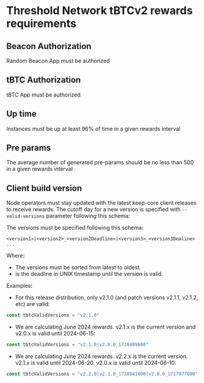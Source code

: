# Threshold Network tBTCv2 rewards requirements

## Beacon Authorization

Random Beacon App must be authorized

## tBTC Authorization

tBTC App must be authorized

## Up time

Instances must be up at least 96% of time in a given rewards interval

## Pre params

The average number of generated pre-params should be no less than 500 in a given
rewards interval

## Client build version

Node operators must stay updated with the latest keep-core client releases to
receive rewards. The cutoff day for a new version is specified with
`--valid-versions` parameter following this schema:

The versions must be specified following this schema:

```
<version1>|<version2>_<version2Deadline>|<version3>_<version3Dealine> ...
```

Where:

- The versions must be sorted from latest to oldest.
- <versionDeadline> is the deadline in UNIX timestamp until the version is valid.

Examples:

- For this release distribution, only v2.1.0 (and patch versions v2.1.1, v2.1.2, etc) are valid:

```js
const tbtcValidVersions = "v2.1.0"
```

- We are calculating June 2024 rewards. v2.1.x is the current version and v2.0.x is valid until
2024-06-15:

```js
const tbtcValidVersions = "v2.1.0|v2.0.0_1718409600"
```

- We are calculating June 2024 rewards. v2.2.x is the current version. v2.1.x is valid until
2024-06-20. v2.0.x is valid until 2024-06-10:

```js
const tbtcValidVersions = "v2.2.0|v2.1.0_1718841600|v2.0.0_1717977600"
```
